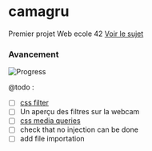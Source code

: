 # camagru

Premier projet Web ecole 42 [Voir le sujet](https://github.com/yfuks/camagru/blob/master/camagru.fr.pdf)

### Avancement

![Progress](http://progressed.io/bar/85)

@todo :
- [ ] [css filter](http://www.w3schools.com/cssref/css3_pr_filter.asp)
- [ ] Un aperçu des filtres sur la webcam
- [ ] [css media queries](https://developer.mozilla.org/fr/docs/Web/CSS/Requ%C3%AAtes_m%C3%A9dia/Utiliser_les_Media_queries)
- [ ] check that no injection can be done
- [ ] add file importation
